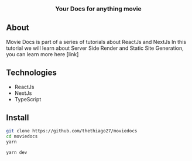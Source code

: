 <div style="text-align: center">
    <img src="https://i.imgur.com/nY56HnJ.png" alt=""/>
    <h3>Your Docs for anything movie</h3>
</div>

## About
Movie Docs is part of a series of tutorials about ReactJs and NextJs
In this tutorial we will learn about Server Side Render and Static Site Generation, you can learn more here [link]

## Technologies

- ReactJs
- NextJs
- TypeScript

## Install

```bash
git clone https://github.com/thethiago27/moviedocs
cd moviedocs
yarn

yarn dev
```